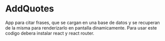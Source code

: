 # AddQuotes
App para citar frases, que se cargan en una base de datos y se recuperan de la misma para renderizarlo en pantalla dinamicamente.
Para usar este codigo debera instalar react y react router.
